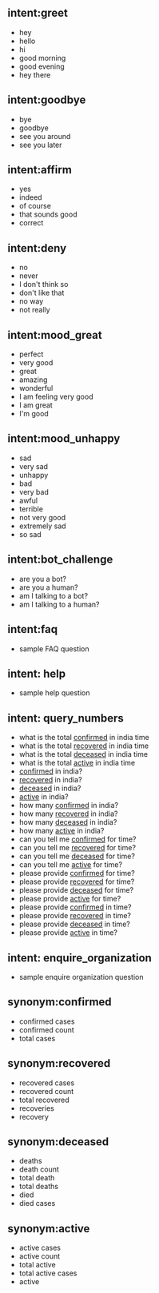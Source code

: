 ## intent:greet
- hey
- hello
- hi
- good morning
- good evening
- hey there

## intent:goodbye
- bye
- goodbye
- see you around
- see you later

## intent:affirm
- yes
- indeed
- of course
- that sounds good
- correct

## intent:deny
- no
- never
- I don't think so
- don't like that
- no way
- not really

## intent:mood_great
- perfect
- very good
- great
- amazing
- wonderful
- I am feeling very good
- I am great
- I'm good

## intent:mood_unhappy
- sad
- very sad
- unhappy
- bad
- very bad
- awful
- terrible
- not very good
- extremely sad
- so sad

## intent:bot_challenge
- are you a bot?
- are you a human?
- am I talking to a bot?
- am I talking to a human?


## intent:faq
- sample FAQ question

## intent: help
- sample help question

## intent: query_numbers
- what is the total [confirmed](metric) in india time
- what is the total [recovered](metric) in india time
- what is the total [deceased](metric) in india time
- what is the total [active](metric) in india time
- [confirmed](metric) in india?
- [recovered](metric) in india?
- [deceased](metric) in india?
- [active](metric) in india?
- how many [confirmed](metric) in india?
- how many [recovered](metric) in india?
- how many [deceased](metric) in india?
- how many [active](metric) in india?
- can you tell me [confirmed](metric) for time?
- can you tell me [recovered](metric) for time?
- can you tell me [deceased](metric) for time?
- can you tell me [active](metric) for time?
- please provide [confirmed](metric) for time?
- please provide [recovered](metric) for time?
- please provide [deceased](metric) for time?
- please provide [active](metric) for time?
- please provide [confirmed](metric) in time?
- please provide [recovered](metric) in time?
- please provide [deceased](metric) in time?
- please provide [active](metric) in time?

## intent: enquire_organization
- sample enquire organization question

## synonym:confirmed
- confirmed cases
- confirmed count
- total cases

## synonym:recovered
- recovered cases
- recovered count
- total recovered
- recoveries
- recovery

## synonym:deceased
- deaths
- death count
- total death
- total deaths
- died
- died cases

## synonym:active
- active cases
- active count
- total active
- total active cases
- active